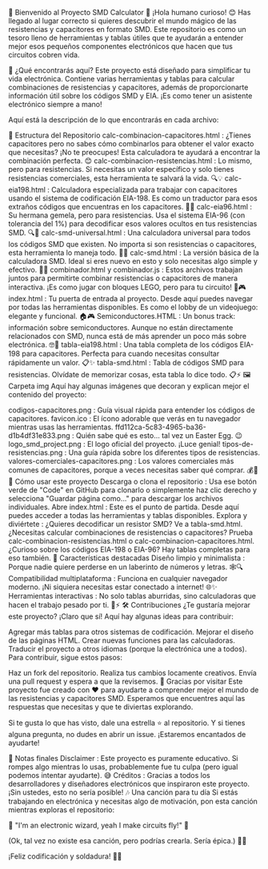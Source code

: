🎉 Bienvenido al Proyecto SMD Calculator 🎉
¡Hola humano curioso! 😊 Has llegado al lugar correcto si quieres descubrir el mundo mágico de las resistencias y capacitores en formato SMD. Este repositorio es como un tesoro lleno de herramientas y tablas útiles que te ayudarán a entender mejor esos pequeños componentes electrónicos que hacen que tus circuitos cobren vida.

🌟 ¿Qué encontrarás aquí?
Este proyecto está diseñado para simplificar tu vida electrónica. Contiene varias herramientas y tablas para calcular combinaciones de resistencias y capacitores, además de proporcionarte información útil sobre los códigos SMD y EIA. ¡Es como tener un asistente electrónico siempre a mano!

Aquí está la descripción de lo que encontrarás en cada archivo:

📂 Estructura del Repositorio
calc-combinacion-capacitores.html :
¿Tienes capacitores pero no sabes cómo combinarlos para obtener el valor exacto que necesitas? ¡No te preocupes! Esta calculadora te ayudará a encontrar la combinación perfecta. 😊
calc-combinacion-resistencias.html :
Lo mismo, pero para resistencias. Si necesitas un valor específico y solo tienes resistencias comerciales, esta herramienta te salvará la vida. 🔍💡
calc-eia198.html :
Calculadora especializada para trabajar con capacitores usando el sistema de codificación EIA-198. Es como un traductor para esos extraños códigos que encuentras en los capacitores. 🧮✨
calc-eia96.html :
Su hermana gemela, pero para resistencias. Usa el sistema EIA-96 (con tolerancia del 1%) para decodificar esos valores ocultos en tus resistencias SMD. 🔍💪
calc-smd-universal.html :
Una calculadora universal para todos los códigos SMD que existen. No importa si son resistencias o capacitores, esta herramienta lo maneja todo. 🚀🌐
calc-smd.html :
La versión básica de la calculadora SMD. Ideal si eres nuevo en esto y solo necesitas algo simple y efectivo. 📐🌟
combinador.html y combinador.js :
Estos archivos trabajan juntos para permitirte combinar resistencias o capacitores de manera interactiva. ¡Es como jugar con bloques LEGO, pero para tu circuito! 🧱🎮
index.html :
Tu puerta de entrada al proyecto. Desde aquí puedes navegar por todas las herramientas disponibles. Es como el lobby de un videojuego: elegante y funcional. 🏠🎮
Semiconductores.HTML :
Un bonus track: información sobre semiconductores. Aunque no están directamente relacionados con SMD, nunca está de más aprender un poco más sobre electrónica. 🤓🤖
tabla-eia198.html :
Una tabla completa de los códigos EIA-198 para capacitores. Perfecta para cuando necesitas consultar rápidamente un valor. 📋✨
tabla-smd.html :
Tabla de códigos SMD para resistencias. Olvídate de memorizar cosas, esta tabla lo dice todo. 📋⚡
🖼️ Carpeta img
Aquí hay algunas imágenes que decoran y explican mejor el contenido del proyecto:

codigos-capacitores.png : Guía visual rápida para entender los códigos de capacitores.
favicon.ico : El ícono adorable que verás en tu navegador mientras usas las herramientas.
ffd112ca-5c83-4965-ba36-d1b4df31e833.png : Quién sabe qué es esto... tal vez un Easter Egg. 😉
logo_smd_project.png : El logo oficial del proyecto. ¡Luce genial!
tipos-de-resistencias.png : Una guía rápida sobre los diferentes tipos de resistencias.
valores-comerciales-capacitores.png : Los valores comerciales más comunes de capacitores, porque a veces necesitas saber qué comprar. 💰🔋
🎯 Cómo usar este proyecto
Descarga o clona el repositorio :
Usa ese botón verde de "Code" en GitHub para clonarlo o simplemente haz clic derecho y selecciona "Guardar página como..." para descargar los archivos individuales.
Abre index.html :
Este es el punto de partida. Desde aquí puedes acceder a todas las herramientas y tablas disponibles.
Explora y diviértete :
¿Quieres decodificar un resistor SMD? Ve a tabla-smd.html.
¿Necesitas calcular combinaciones de resistencias o capacitores? Prueba calc-combinacion-resistencias.html o calc-combinacion-capacitores.html.
¿Curioso sobre los códigos EIA-198 o EIA-96? Hay tablas completas para eso también.
🎨 Características destacadas
Diseño limpio y minimalista : Porque nadie quiere perderse en un laberinto de números y letras. 🕸️🔍
Compatibilidad multiplataforma : Funciona en cualquier navegador moderno. ¡Ni siquiera necesitas estar conectado a internet! 🌐✨
Herramientas interactivas : No solo tablas aburridas, sino calculadoras que hacen el trabajo pesado por ti. 🤖⚡
🛠️ Contribuciones
¿Te gustaría mejorar este proyecto? ¡Claro que sí! Aquí hay algunas ideas para contribuir:

Agregar más tablas para otros sistemas de codificación.
Mejorar el diseño de las páginas HTML.
Crear nuevas funciones para las calculadoras.
Traducir el proyecto a otros idiomas (porque la electrónica une a todos).
Para contribuir, sigue estos pasos:

Haz un fork del repositorio.
Realiza tus cambios locamente creativos.
Envía una pull request y espera a que la revisemos.
🙌 Gracias por visitar
Este proyecto fue creado con ❤️ para ayudarte a comprender mejor el mundo de las resistencias y capacitores SMD. Esperamos que encuentres aquí las respuestas que necesitas y que te diviertas explorando.

Si te gusta lo que has visto, dale una estrella ⭐ al repositorio. Y si tienes alguna pregunta, no dudes en abrir un issue. ¡Estaremos encantados de ayudarte!

📢 Notas finales
Disclaimer : Este proyecto es puramente educativo. Si rompes algo mientras lo usas, probablemente fue tu culpa (pero igual podemos intentar ayudarte). 😅
Créditos : Gracias a todos los desarrolladores y diseñadores electrónicos que inspiraron este proyecto. ¡Sin ustedes, esto no sería posible!
🎶 Una canción para tu día
Si estás trabajando en electrónica y necesitas algo de motivación, pon esta canción mientras exploras el repositorio:

🎵 "I'm an electronic wizard, yeah I make circuits fly!" 🎵

(Ok, tal vez no existe esa canción, pero podrías crearla. Sería épica.) 🎤🎸

¡Feliz codificación y soldadura! 🎉🔥